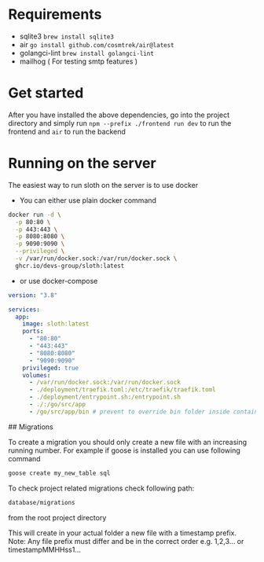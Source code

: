 # Requirements

- sqlite3 `brew install sqlite3`
- air `go install github.com/cosmtrek/air@latest`
- golangci-lint `brew install golangci-lint`
- mailhog ( For testing smtp features )

# Get started

After you have installed the above dependencies,
go into the project directory and simply run `npm --prefix ./frontend run dev` to run the frontend
and `air` to run the backend

# Running on the server

The easiest way to run sloth on the server is to use docker

- You can either use plain docker command

```sh
docker run -d \
  -p 80:80 \
  -p 443:443 \
  -p 8080:8080 \
  -p 9090:9090 \
  --privileged \
  -v /var/run/docker.sock:/var/run/docker.sock \
  ghcr.io/devs-group/sloth:latest
```

- or use docker-compose

```yaml
version: "3.8"

services:
  app:
    image: sloth:latest
    ports:
      - "80:80"
      - "443:443"
      - "8080:8080"
      - "9090:9090"
    privileged: true
    volumes:
      - /var/run/docker.sock:/var/run/docker.sock
      - ./deployment/traefik.toml:/etc/traefik/traefik.toml
      - ./deployment/entrypoint.sh:/entrypoint.sh
      - ./:/go/src/app
      - /go/src/app/bin # prevent to override bin folder inside container
```

## Migrations

To create a migration you should only create a new file with an increasing running number.
For example if goose is installed you can use following command

```sh
goose create my_new_table sql
```

To check project related migrations check following path:

```sh
database/migrations
```

from the root project directory

This will create in your actual folder a new file with a timestamp prefix.
Note: Any file prefix must differ and be in the correct order e.g. 1,2,3... or timestampMMHHss1...
